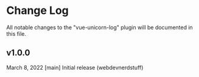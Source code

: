 # Change Log
All notable changes to the "vue-unicorn-log" plugin will be documented in this file.

## v1.0.0
March 8, 2022
[main] Initial release (webdevnerdstuff)
